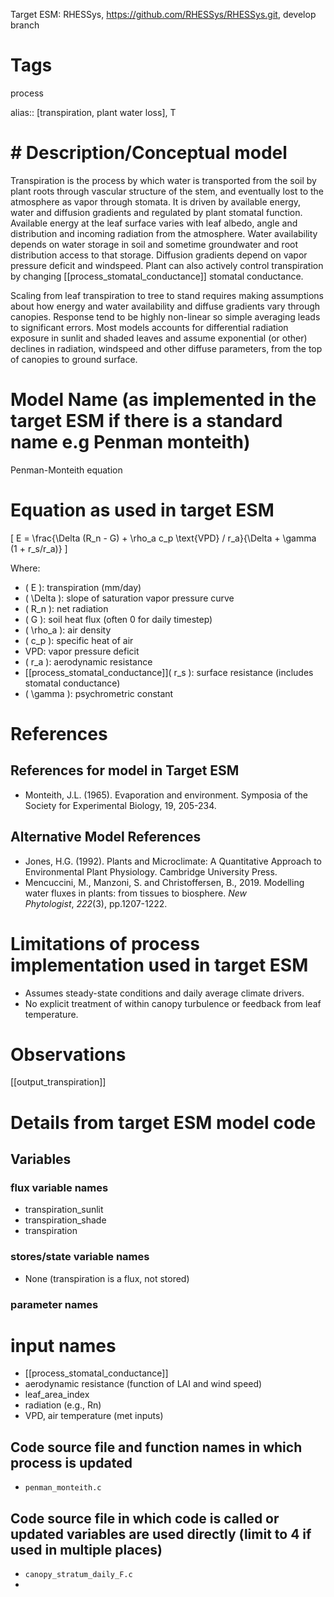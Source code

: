 Target ESM: RHESSys, https://github.com/RHESSys/RHESSys.git, develop branch

# Tags
process

alias:: [transpiration, plant water loss], T

# # Description/Conceptual model
Transpiration is the process by which water is transported from the soil by plant roots through vascular structure of the stem, and eventually lost to the atmosphere as vapor through stomata. It is driven by available energy, water and diffusion gradients  and regulated by plant stomatal function.  Available energy at the leaf surface varies with leaf albedo, angle and distribution and incoming radiation from the atmosphere. Water availability depends on water storage in soil and sometime groundwater and root distribution access to that storage. Diffusion gradients depend on vapor pressure deficit and windspeed.  Plant can also actively control transpiration by changing [[process_stomatal_conductance]] stomatal conductance. 

Scaling from leaf transpiration to tree to stand requires making assumptions about how energy and water availability and diffuse gradients vary through canopies. Response tend to be highly non-linear so simple averaging leads to significant errors. Most models accounts for differential radiation exposure in sunlit and shaded leaves and assume exponential (or other) declines in radiation, windspeed and other diffuse parameters, from the top of canopies to ground surface.


# Model Name (as implemented in the target ESM if there is a standard name e.g Penman monteith)
Penman-Monteith equation

# Equation as used in target ESM
\[ E = \frac{\Delta (R_n - G) + \rho_a c_p \text{VPD} / r_a}{\Delta + \gamma (1 + r_s/r_a)} \]

Where:
- \( E \): transpiration (mm/day)
- \( \Delta \): slope of saturation vapor pressure curve
- \( R_n \): net radiation
- \( G \): soil heat flux (often 0 for daily timestep)
- \( \rho_a \): air density
- \( c_p \): specific heat of air
- VPD: vapor pressure deficit
- \( r_a \): aerodynamic resistance
- [[process_stomatal_conductance]]\( r_s \): surface resistance (includes stomatal conductance)
- \( \gamma \): psychrometric constant

#  References
## References for model in Target ESM
- Monteith, J.L. (1965). Evaporation and environment. Symposia of the Society for Experimental Biology, 19, 205-234.


## Alternative Model References

- Jones, H.G. (1992). Plants and Microclimate: A Quantitative Approach to Environmental Plant Physiology. Cambridge University Press.
- Mencuccini, M., Manzoni, S. and Christoffersen, B., 2019. Modelling water fluxes in plants: from tissues to biosphere. _New Phytologist_, _222_(3), pp.1207-1222.

# Limitations of process implementation used in target ESM
- Assumes steady-state conditions and daily average climate drivers.
- No explicit treatment of within canopy turbulence or feedback from leaf temperature.

# Observations

[[output_transpiration]]



# Details from target ESM model code
## Variables
### flux variable names
- transpiration_sunlit
- transpiration_shade
- transpiration

### stores/state variable names
- None (transpiration is a flux, not stored)

### parameter names

# input names

- [[process_stomatal_conductance]]
- aerodynamic resistance (function of LAI and wind speed)
- leaf_area_index
- radiation  (e.g., Rn)
- VPD, air temperature (met inputs)


## Code source file and function names in which process is updated
- `penman_monteith.c`

## Code source file in which code is called or updated variables are used directly (limit to 4 if used in multiple places)
- `canopy_stratum_daily_F.c`
-

